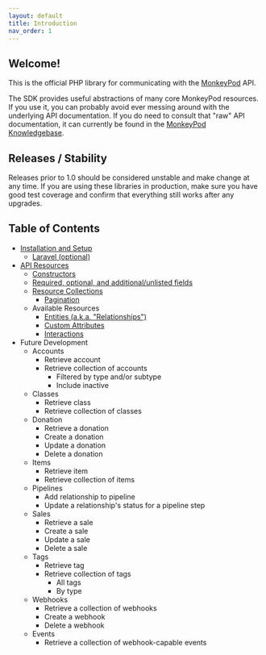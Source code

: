 ```yaml
---
layout: default
title: Introduction
nav_order: 1
---
```


## Welcome!
This is the official PHP library for communicating with the [MonkeyPod](https://monkeypod.io) API. 

The SDK provides useful abstractions of many core MonkeyPod resources. If you use it, you can 
probably avoid ever messing around with the underlying API documentation. If you do need to 
consult that "raw" API documentation, it can currently be found in the 
[MonkeyPod Knowledgebase](https://monkeypod.helpscoutdocs.com/category/134-api?sort=).

## Releases / Stability
Releases prior to 1.0 should be considered unstable and make change at any time. If 
you are using these libraries in production, make sure you have good test coverage and
confirm that everything still works after any upgrades.

## Table of Contents
* [Installation and Setup](installation_and_setup)
  - [Laravel (optional)](laravel)
* [API Resources](resources)
  - [Constructors](resources#Constructors)
  - [Required, optional, and additional/unlisted fields](resources#required,+optional,+and+additional/unlisted+fields)
  - [Resource Collections](resources#resource+collections)
    - [Pagination](resources#pagination)
  - Available Resources
    - [Entities (a.k.a. "Relationships")](resources/entities)
    - [Custom Attributes](resources/custom_attributes)
    - [Interactions](resources/interactions)
* Future Development
  - Accounts
    - Retrieve account
    - Retrieve collection of accounts
      - Filtered by type and/or subtype
      - Include inactive
  - Classes
    - Retrieve class
    - Retrieve collection of classes
  - Donation
    * Retrieve a donation
    * Create a donation
    * Update a donation
    * Delete a donation
  * Items
    * Retrieve item
    * Retrieve collection of items
  * Pipelines
    * Add relationship to pipeline
    * Update a relationship's status for a pipeline step
  * Sales
    * Retrieve a sale
    * Create a sale
    * Update a sale
    * Delete a sale
  * Tags
    * Retrieve tag
    * Retrieve collection of tags
      * All tags
      * By type 
  * Webhooks
    * Retrieve a collection of webhooks
    * Create a webhook
    * Delete a webhook
  * Events
    * Retrieve a collection of webhook-capable events
